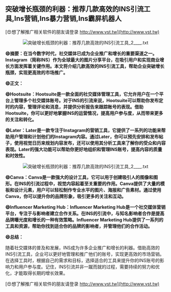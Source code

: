 ## **突破增长瓶颈的利器：推荐几款高效的INS引流工具,Ins营销,Ins暴力营销,Ins霸屏机器人**

[😍想了解推广相关软件的朋友请登录 http://www.vst.tw](http://www.vst.tw)

 <center><img src="https://vst.tw/MP4/tuiguang/png/5.png" alt="突破增长瓶颈的利器：推荐几款高效的INS引流工具_2____.txt"></center>

**😄摘要：在当今数字时代，社交媒体已成为企业推广和增长的重要渠道之一。Instagram（简称INS）作为全球最大的图片分享平台，在吸引用户和实现商业增长方面发挥着关键作用。本文将介绍几款高效的INS引流工具，帮助企业突破增长瓶颈，实现更高效的市场推广。**

**😄正文：**

**😄Hootsuite：Hootsuite是一款全面的社交媒体管理工具，它允许用户在一个平台上管理多个社交媒体账号。对于INS的引流来说，Hootsuite可以帮助你发布定时的内容，管理评论和消息，并提供分析报告来跟踪账号的表现。借助Hootsuite，你可以更好地掌握INS的运营情况，提高用户参与度，从而带来更多的关注和转化。**

**😄Later：Later是一款专注于Instagram的营销工具，它提供了一系列的功能来帮助用户管理和计划他们的Instagram内容。通过Later，你可以预先安排和发布帖子，使用视觉日历来规划内容发布，还可以使用其分析工具来了解你的受众和内容表现。Later的强大功能可以帮助你更好地组织和管理INS账号，提高内容的质量和时效性。**

 <center><img src="https://vst.tw/MP4/tuiguang/png/4.png" alt="突破增长瓶颈的利器：推荐几款高效的INS引流工具_2____.txt"></center>

**😄Canva：Canva是一款强大的设计工具，它可以用于创建吸引人的图像和图形。在INS的引流过程中，视觉内容起着至关重要的作用。Canva提供了大量的模板和设计元素，用户可以轻松制作专业水平的图片、海报和广告素材。通过使用Canva，你可以提升你的品牌形象，吸引更多的关注和互动。**

**😄Influencer Marketing Hub：Influencer Marketing Hub是一个社交媒体营销平台，专注于与影响者建立合作关系。在INS的引流中，与知名影响者合作是提高品牌曝光度和增长的一种有效策略。Influencer Marketing Hub提供了一系列的工具和资源，帮助你找到适合你的品牌的影响者，并管理他们的合作活动。**

**😄总结：**

随着社交媒体的普及和发展，INS成为许多企业推广和增长的利器。借助高效的INS引流工具，企业可以更好地管理和推广他们的账号，实现更高效的市场营销。在选择工具时，根据自己的需求和目标，选择适合的工具来提升你的INS账号的影响力和用户参与度。记住，INS引流并非一蹴而就的过程，需要持续的努力和优化，才能取得长期的增长效果。

[😍想了解推广相关软件的朋友请登录 http://www.vst.tw](http://www.vst.tw)



